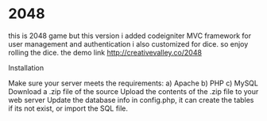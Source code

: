 # 2048
this is 2048 game but this version i added codeigniter MVC framework for user management and authentication i also 
customized for dice. so enjoy rolling the dice.
the demo link http://creativevalley.co/2048

Installation

Make sure your server meets the requirements: 
a) Apache 
b) PHP 
c) MySQL
Download a .zip file of the source
Upload the contents of the .zip file to your web server
Update the database info in config.php, it can create the tables if its not exist, or import the SQL file.